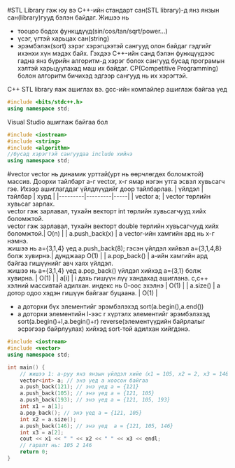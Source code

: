 #STL Library гэж юу вэ
C++-ийн стандарт сан(STL library)-д янз янзын сан(library)гууд бэлэн байдаг.
Жишээ нь 
- тооцоо бодох функцдүүд(sin/cos/tan/sqrt/power...)
- үсэг, үгтэй харьцах сан(string)
- эрэмбэлэх(sort)
зэрэг хэрэгцээтэй сангууд олон байдаг гэдгийг ихэнхи хүн мэдэх байх.
Гэхдээ C++-ийн санд бэлэн функцүүдээс гадна янз бүрийн алгоритм-д хэрэг болох сангууд бусад програмын хэлтэй харьцуулахад маш их байдаг.
CP(Competitive Programming) болон алгоритм бичихэд эдгээр сангууд нь их хэрэгтэй.

C++ STL library яаж ашиглах вэ.
gcc-ийн компайлер ашиглаж байгаа үед
```cpp
#include <bits/stdc++.h>
using namespace std;
```
Visual Studio ашиглаж байгаа бол
```cpp
#include <iostream>
#include <string>
#include <algorithm>
//бусад хэрэгтэй сангуудаа include хийнэ
using namespace std;
```
#vector
vector нь динамик урттай(урт нь өөрчлөгдөх боломжтой) массив.
Доорхи тайлбарт а-г vector, х-г ямар нэгэн утга эсвэл хувьсагч гэе. 
Ихээр ашиглагддаг үйлдлүүдийг доор тайлбарлав.
| үйлдэл | тайлбар | хурд |
|---------|---------|-----|
| vector<int> a; | vector төрлийн хувьсаг зарлах. <br /> vector<int> гэж зарлавал, тухайн векторт int төрлийн хувьсагчууд хийх боломжтой.<br /> vector<double> гэж зарлавал, тухайн векторт double төрлийн хувьсагчууд хийх боломжтой.| O(n) |
| a.push_back(x) | a vector-ийн хамгийн ард нь х-г нэмнэ.<br /> жишээ нь а={3,1,4} үед a.push_back(8); гэсэн үйлдэл хийвэл a={3,1,4,8} болж хувирнэ.| дунджаар O(1) |
| a.pop_back() | a-ийн хамгийн ард байгаа гишүүнийг авч хаях үйлдэл. <br /> жишээ нь a={3,1,4} үед a.pop_back() үйлдэл хийхэд a={3,1} болж хувирна. | O(1) |
| a[i] | i дахь гишүүн лүү хандахад ашиглана. c,c++ хэлний массивтай адилхан. индекс нь 0-оос эхэлнэ | O(1) |
| a.size() | а дотор одоо хэдэн гишүүн байгааг буцаана. | O(1) |

- a доторхи бүх элементийг эрэмбэлэхэд sort(a.begin(),a.end())
- a доторхи элементийн l-ээс r хүртэлх элементийг эрэмбэлэхэд sort(a.begin()+l,a.begin()+r)
reverse(элементүүдийн байрлалыг эсрэгээр байрлуулах) хийхэд sort-той адилхан хийгдэнэ.

```cpp
#include <iostream>
#include <vector>
using namespace std;

int main() {
    // жишээ 1: a-руу янз янзын үйлдэл хийе（x1 = 105, x2 = 2, x3 = 146 болно）
    vector<int> a; // энэ үед а хоосон байгаа
    a.push_back(121); // энэ үед a = {121}
    a.push_back(105); // энэ үед a = {121, 105}
    a.push_back(193); // энэ үед a = {121, 105, 193}
    int x1 = a[1];
    a.pop_back(); // энэ үед a = {121, 105}
    int x2 = a.size();
    a.push_back(146); // энэ үед  a = {121, 105, 146}
    int x3 = a[2];
    cout << x1 << " " << x2 << " " << x3 << endl;
    // гаралт нь: 105 2 146
    return 0;
}
```